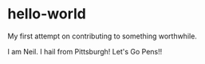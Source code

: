 # hello-world
My first attempt on contributing to something worthwhile.

I am Neil. I hail from Pittsburgh! Let's Go Pens!!
